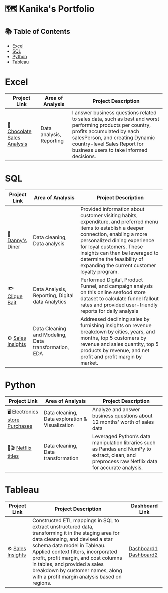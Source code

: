 # 🗺 Kanika's Portfolio

## 📚 Table of Contents
- [Excel](#Excel)
- [SQL](#SQL)
- [Python](#Python)
- [Tableau](#Tableau)

# Excel

| Project Link | Area of Analysis | Project Description | 
|---|---|---|
| 🍫 [Chocolate Sales Analysis](https://github.com/Kanikamittal99/Excel-DataAnalysis/tree/master/ChocolateSalesAnalysis) | Data analysis, Reporting | I answer business questions related to sales data, such as best and worst performing products per country, profits accumulated by each salesPerson, and creating Dynamic country-level Sales Report for business users to take informed decisions. | 



# SQL

| Project Link | Area of Analysis | Project Description | 
|---|---|---|
| 🍜 [Danny's Diner](https://github.com/Kanikamittal99/8-week-sql-challenge/blob/main/Dannys_diner/README.md) | Data cleaning, Data analysis | Provided information about customer visiting habits, expenditure, and preferred menu items to establish a deeper connection, enabling a more personalized dining experience for loyal customers. These insights can then be leveraged to determine the feasibility of expanding the current customer loyalty program. | 
| 🐟 [Clique Bait](https://github.com/Kanikamittal99/8-week-sql-challenge/blob/main/Clique%20Bait/README.md) | Data Analysis, Reporting, Digital data Analytics | Performed Digital, Product Funnel, and campaign analysis on this online seafood store dataset to calculate funnel fallout rates and provided user-friendly reports for daily analysis | 
| ⚙️ [Sales Insights](https://github.com/Kanikamittal99/SalesInsights_SQL_Tableau/blob/master/Sales%20Insights/README.md) | Data Cleaning and Modeling, Data transformation, EDA | Addressed declining sales by furnishing insights on revenue breakdown by cities, years, and months, top 5 customers by revenue and sales quantity, top 5 products by revenue, and net profit and profit margin by market. | 

# Python

| Project Link | Area of Analysis | Project Description | 
|---|---|---|
| 🖥️ [Electronics store Purchases](https://github.com/Kanikamittal99/Electronics_Store_Purchases/blob/main/README.md) | Data cleaning, Data exploration & Visualization |Analyze and answer business questions about 12 months' worth of sales data| 
| 🍿🎬 [Netflix titles](https://github.com/Kanikamittal99/Netflix_Data_cleaning/blob/master/README.md) | Data cleaning, Data transformation | Leveraged Python’s data manipulation libraries such as Pandas and NumPy to extract, clean, and preprocess raw Netflix data for accurate analysis.| 

# Tableau

| Project Link | Project Description | Dashboard Link |
|---|---|---|
| ⚙️ [Sales Insights](https://github.com/Kanikamittal99/SalesInsights_SQL_Tableau/blob/master/Sales%20Insights/README.md) | Constructed ETL mappings in SQL to extract unstructured data, transforming it in the staging area for data cleansing, and devised a star schema data model in Tableau. Applied context filters, incorporated profit, profit margin, and cost columns in tables, and provided a sales breakdown by customer names, along with a profit margin analysis based on regions. | [Dashboard1](https://public.tableau.com/views/SalesInsightsforQubixHardwarev1/Dashboard-RevenueAnalysis?:language=en-US&:display_count=n&:origin=viz_share_link) [Dashboard2](https://public.tableau.com/views/SalesInsightsforQubixHardware/Dashboard-ProfitAnalysis?:language=en-US&:display_count=n&:origin=viz_share_link) |
